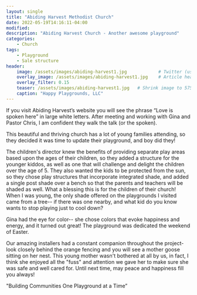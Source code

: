 ```yaml
---
layout: single
title: "Abiding Harvest Methodist Church"
date: 2022-05-19T14:16:11-04:00
modified:
description: "Abiding Harvest Church - Another awesome playground"     # For Twitter, not the Title
categories:
    - Church
tags:
    - Playground
    - Sale structure
header:
    image: /assets/images/abiding-harvest1.jpg            # Twitter (use 'overlay_image')
    overlay_image: /assets/images/abiding-harvest1.jpg    # Article header at 2048x768
    overlay_filter: 0.15
    teaser: /assets/images/abiding-harvest1.jpg   # Shrink image to 575x216
    caption: "Happy Playgrounds, LLC"
---
```



If you visit Abiding Harvest’s website you will see the phrase “Love is spoken here” in large white letters. After meeting and working with Gina and Pastor Chris,  I am confident they walk the talk (or the spoken).

<!-- Table of Contents -->
<!-- {% include toc icon="gears" title="Race Review ToC" %} -->

This beautiful and thriving church has a lot of young families attending, so they decided it was time to update their playground, and boy did they! 

The children's director knew the benefits of providing separate play areas based upon the ages of their children, so they added a structure for the younger kiddos, as well as one that will challenge and delight the children over the age of 5. They also wanted the kids to be protected from the sun, so they chose play structures that incorporate integrated shade, and added a single post shade over a bench so that the parents and teachers will be shaded as well.  What a blessing this is for the children of their church! When I was young, the only shade offered on the playgrounds I visited came from a tree-- if there was one nearby, and what kid do you know wants to stop playing just to cool down? 

Gina had the eye for color-- she chose colors that evoke happiness and energy, and it  turned out great! The playground was dedicated the weekend of Easter.

Our amazing  installers had a constant companion throughout the project- look closely behind the orange fencing and you will see a mother goose sitting on her nest. This young mother wasn't bothered at all by us, in fact, I think she enjoyed all the "fuss" and attention we gave her to make sure she was safe and well cared for. Until next time, may peace and happiness fill you always!


"Building Communities One Playground at a Time”



[blue]: /ironman-70-3-virginia-blue-ridge-2022-race-report/
